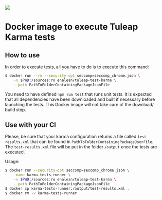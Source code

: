 [![](https://badge.imagelayers.io/enalean/tuleap-test-karma:latest.svg)](https://imagelayers.io/?images=enalean/tuleap-test-karma:latest 'Get your own badge on imagelayers.io')

# Docker image to execute Tuleap Karma tests


## How to use

In order to execute tests, all you have to do is to execute this command:

```bash
$ docker run --rm --security-opt seccomp=seccomp_chrome.json \
    -v $PWD:/sources:ro enalean/tuleap-test-karma \
    --path PathToFolderContainingPackageJsonFile
```

You need to have defined `npm run test` that runs unit tests.
It is expected that all dependencies have been downloaded and built if necessary
before launching the tests. This Docker image will not take care of the download/
build step.

## Use with your CI

Please, be sure that your karma configuration returns a file called `test-results.xml`
that can be found in `PathToFolderContainingPackageJsonFile`. The `test-results.xml`
file will be put in the folder `/output` once the tests are executed.

Usage:

```bash
$ docker run --security-opt seccomp=seccomp_chrome.json \
    -name karma-tests-runner \
    -v $PWD:/sources:ro enalean/tuleap-test-karma \
    --path PathToFolderContainingPackageJsonFile
$ docker cp karma-tests-runner:/output/test-results.xml .
$ docker rm -v karma-tests-runner
```
